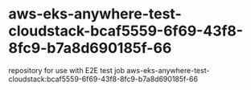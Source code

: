 # aws-eks-anywhere-test-cloudstack-bcaf5559-6f69-43f8-8fc9-b7a8d690185f-66
repository for use with E2E test job aws-eks-anywhere-test-cloudstack:bcaf5559-6f69-43f8-8fc9-b7a8d690185f-66
